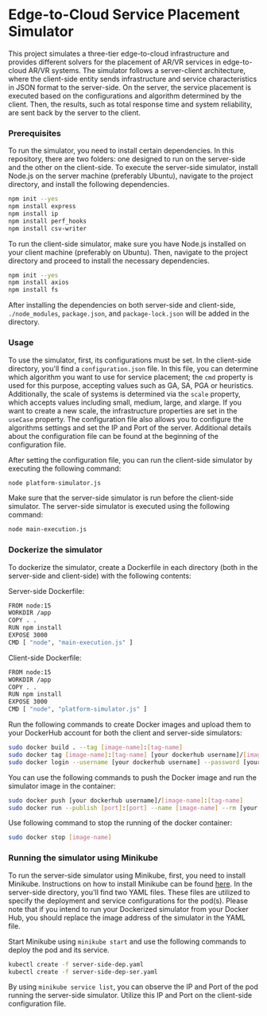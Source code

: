 # Edge-to-Cloud Service Placement Simulator
This project simulates a three-tier edge-to-cloud infrastructure and provides different solvers for the placement of AR/VR services in edge-to-cloud AR/VR systems. The simulator follows a server-client architecture, where the client-side entity sends infrastructure and service characteristics in JSON format to the server-side. On the server, the service placement is executed based on the configurations and algorithm determined by the client. Then, the results, such as total response time and system reliability, are sent back by the server to the client.

### Prerequisites
To run the simulator, you need to install certain dependencies. In this repository, there are two folders: one designed to run on the server-side and the other on the client-side. To execute the server-side simulator, install Node.js on the server machine (preferably Ubuntu), navigate to the project directory, and install the following dependencies.

```bash
npm init --yes
npm install express
npm install ip
npm install perf_hooks
npm install csv-writer
```
To run the client-side simulator, make sure you have Node.js installed on your client machine (preferably on Ubuntu). Then, navigate to the project directory and proceed to install the necessary dependencies.

```bash
npm init --yes
npm install axios
npm install fs
```

After installing the dependencies on both server-side and client-side, `./node_modules`, `package.json`, and `package-lock.json` will be added in the directory.

### Usage
To use the simulator, first, its configurations must be set. In the client-side directory, you'll find a `configuration.json` file. In this file, you can determine which algorithm you want to use for service placement; the `cmd` property is used for this purpose, accepting values such as GA, SA, PGA or heuristics. Additionally, the scale of systems is determined via the `scale` property, which accepts values including small, medium, large, and xlarge. If you want to create a new scale, the infrastructure properties are set in the `useCase` property. The configuration file also allows you to configure the algorithms settings and set the IP and Port of the server. Additional details about the configuration file can be found at the beginning of the configuration file.

After setting the configuration file, you can run the client-side simulator by executing the following command:

```bash
node platform-simulator.js
```

Make sure that the server-side simulator is run before the client-side simulator. The server-side simulator is executed using the following command:

```bash
node main-execution.js
```
### Dockerize the simulator
To dockerize the simulator, create a Dockerfile in each directory (both in the server-side and client-side) with the following contents:

Server-side Dockerfile:
```bash
FROM node:15
WORKDIR /app
COPY . .
RUN npm install
EXPOSE 3000
CMD [ "node", "main-execution.js" ]
```


Client-side Dockerfile:
```bash
FROM node:15
WORKDIR /app
COPY . .
RUN npm install
EXPOSE 3000
CMD [ "node", "platform-simulator.js" ]
```

Run the following commands to create Docker images and upload them to your DockerHub account for both the client and server-side simulators:
```bash
sudo docker build . --tag [image-name]:[tag-name]
sudo docker tag [image-name]:[tag-name] [your dockerhub username]/[image-name]:[tag-name]
sudo docker login --username [your dockerhub username] --password [your dockerhub password]
```

You can use the following commands to push the Docker image and run the simulator image in the container:
```bash
sudo docker push [your dockerhub username]/[image-name]:[tag-name]
sudo docker run --publish [port]:[port] --name [image-name] --rm [your dockerhub username]/[image-name]:[tag-name]
```

Use following command to stop the running of the docker container:
```bash
sudo docker stop [image-name]
```
### Running the simulator using Minikube
To run the server-side simulator using Minikube, first, you need to install Minikube. Instructions on how to install Minikube can be found [here](https://minikube.sigs.k8s.io/docs/start/). In the server-side directory, you'll find two YAML files. These files are utilized to specify the deployment and service configurations for the pod(s). Please note that if you intend to run your Dockerized simulator from your Docker Hub, you should replace the image address of the simulator in the YAML file.

Start Minikube using `minikube start` and use the following commands to deploy the pod and its service.

```bash
kubectl create -f server-side-dep.yaml
kubectl create -f server-side-dep-ser.yaml
```

By using `minikube service list`, you can observe the IP and Port of the pod running the server-side simulator. Utilize this IP and Port on the client-side configuration file.
